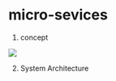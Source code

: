 # micro-sevices

1. concept
<div>
  <img src ="https://user-images.githubusercontent.com/24906833/90783440-0b470200-e33b-11ea-86b5-01ab314319ad.png">
<div>

2. System Architecture

